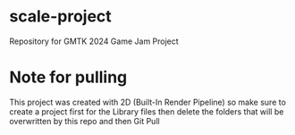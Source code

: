 # scale-project
Repository for GMTK 2024 Game Jam Project
# Note for pulling
This project was created with 2D (Built-In Render Pipeline) so make sure to create a project first for the Library files then delete the folders that will be overwritten by this repo and then Git Pull

